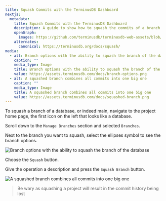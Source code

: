 ```yaml
---
title: Squash Commits with the TerminusDB Dashboard
nextjs:
  metadata:
    title: Squash Commits with the TerminusDB Dashboard
    description: A guide to show how to squash the commits of a branch or main into one large commit using the TerminusDB dashboard.
    openGraph:
      images: https://github.com/terminusdb/terminusdb-web-assets/blob/master/docs/squashed-branch.png?raw=true
    alternates:
      canonical: https://terminusdb.org/docs/squash/
media:
  - alt: Branch options with the ability to squash the branch of the database
    caption: ""
    media_type: Image
    title: Branch options with the ability to squash the branch of the database
    value: https://assets.terminusdb.com/docs/branch-options.png
  - alt: A squashed branch combines all commits into one big one
    caption: ""
    media_type: Image
    title: A squashed branch combines all commits into one big one
    value: https://assets.terminusdb.com/docs/squashed-branch.png
---
```


To squash a branch of a database, or indeed main, navigate to the project home page, the first icon on the left that looks like a database.

Scroll down to the `Manage Branches` section and selected `Branches`.

Next to the branch you want to squash, select the ellipses symbol to see the branch options.

![Branch options with the ability to squash the branch of the database](https://assets.terminusdb.com/docs/branch-options.png)

Choose the `Squash` button.

Give the operation a description and press the `Squash Branch` button.

![A squashed branch combines all commits into one big one](https://assets.terminusdb.com/docs/squashed-branch.png)

> Be wary as squashing a project will result in the commit history being lost